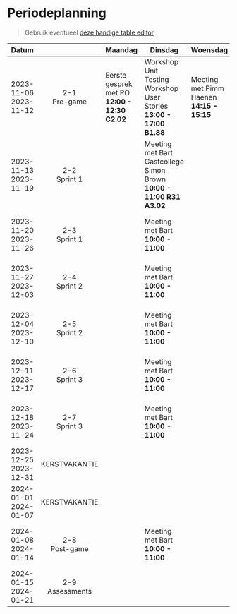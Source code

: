 # Periodeplanning

> Gebruik eventueel [deze handige table editor](https://www.tablesgenerator.com/markdown_tables)

| Datum                    |                    | Maandag                                       | Dinsdag                                                                    | Woensdag                                  | Donderdag                                                           | Vrijdag                                                                                    |
| ------------------------ | :----------------: | --------------------------------------------- | -------------------------------------------------------------------------- | ----------------------------------------- | ------------------------------------------------------------------- | ------------------------------------------------------------------------------------------ |
| 2023-11-06<br>2023-11-12 |  2-1<br>Pre-game   | Eerste gesprek met PO **12:00 - 12:30 C2.02** | Workshop Unit Testing <br>Workshop User Stories<br>**13:00 - 17:00 B1.88** | Meeting met Pimm Haenen **14:15 - 15:15** | DSU met Bart **09:30 - 9:45**                                       | Sprint Planning <br> **09:45 - 10:45 C2.03** Workshop Software Guidebook **14:00 - 16:00** |
| 2023-11-13<br>2023-11-19 |  2-2<br>Sprint 1   |                                               | Meeting met Bart <br> Gastcollege Simon Brown **10:00 - 11:00 R31 A3.02**  |                                           | Meeting met Pim Haenen -- Assesment van PVA **10:00 - 11:00 D0.06** |                                                                                            |
| 2023-11-20<br>2023-11-26 |  2-3<br>Sprint 1   |                                               | Meeting met Bart **10:00 - 11:00**                                         |                                           | Meeting met Pim Haenen **10:00 - 11:00**                            |                                                                                            |
| 2023-11-27<br>2023-12-03 |  2-4<br>Sprint 2   |                                               | Meeting met Bart **10:00 - 11:00**                                         |                                           | Meeting met Pim Haenen **10:00 - 11:00**                            | Tussentijdseoplevering                                                                     |
| 2023-12-04<br>2023-12-10 |  2-5<br>Sprint 2   |                                               | Meeting met Bart **10:00 - 11:00**                                         |                                           | Meeting met Pim Haenen **10:00 - 11:00**                            |                                                                                            |
| 2023-12-11<br>2023-12-17 |  2-6<br>Sprint 3   |                                               | Meeting met Bart **10:00 - 11:00**                                         |                                           | Meeting met Pim Haenen **10:00 - 11:00**                            |                                                                                            |
| 2023-12-18<br>2023-11-24 |  2-7<br>Sprint 3   |                                               | Meeting met Bart **10:00 - 11:00**                                         |                                           | Meeting met Pim Haenen **10:00 - 11:00**                            |                                                                                            |
| 2023-12-25<br>2023-12-31 |   KERSTVAKANTIE    |                                               |                                                                            |                                           |                                                                     |                                                                                            |
| 2024-01-01<br>2024-01-07 |   KERSTVAKANTIE    |                                               |                                                                            |                                           |                                                                     |                                                                                            |
| 2024-01-08<br>2024-01-14 |  2-8<br>Post-game  |                                               | Meeting met Bart **10:00 - 11:00**                                         |                                           | Meeting met Pim Haenen **10:00 - 11:00**                            | Eindoplevering                                                                             |
| 2024-01-15<br>2024-01-21 | 2-9<br>Assessments |                                               |                                                                            |                                           |                                                                     |                                                                                            |
